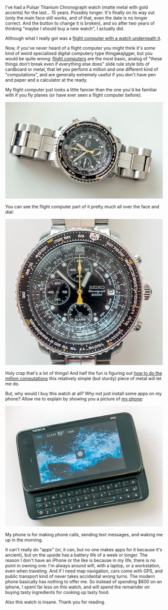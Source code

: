 I've had a Pulsar Titanium Chronograph watch (matte metal with gold accents) for the last... 15 years. Possibly longer. It's finally on its way out (only the main face still works, and of that, even the date is no longer correct. And the button to change it is broken), and so after two years of thinking "maybe I should buy a new watch", I actually did.

Although what I really got was a [flight computer with a watch underneath it](http://www.amazon.ca/Seiko-SNA411-Flight-Alarm-Chronograph/dp/B00068TJM6).

Now, if you've never heard of a flight computer you might think it's some kind of weird specialised digital computery type thingakajigger, but you would be quite wrong: [flight computers](https://en.wikipedia.org/wiki/Flight_computer) are the most basic, analog of "these things don't break even if everything else does" slide rule style bits of cardboard or metal, that let you perform a million and one different kind of "computations", and are generally extremely useful if you don't have pen and paper and a calculator at the ready.

My flight computer just looks a little fancier than the one you'd be familiar with if you fly planes (or have ever seen a flight computer before):

<img src="/images/sna411.jpg" class="border">

You can see the flight computer part of it pretty much all over the face and dial:

<img src="/images/sna411-close.jpg" class="border">

Holy crap that's a lot of things! And half the fun is figuring out [how to do the million computations](https://www.youtube.com/watch?v=Y7ZlWKeA_c8) this relatively simple (but sturdy) piece of metal will let me do.

But, why would I buy this watch at all? Why not just install some apps on my phone? Allow me to explain by showing you a picture of [my phone](https://en.wikipedia.org/wiki/Nokia_N900):

<img src="/images/phone.jpg" class="border">

My phone is for making phone calls, sending text messages, and waking me up in the morning.

It can't really do "apps" (or, it can, but no one makes apps for it because it's ancient), but on the upside has a battery life of a week or longer. The reason I don't have an iPhone or the like is because in my life, there is no point in owning one: I'm always around wifi, with a laptop, or a workstation, even when traveling. And if I need map navigation, cars come with GPS, and public transport kind of never takes accidental wrong turns. The modern phone basically has nothing to offer me. So instead of spending $600 on an iphone, I spent far less on this watch, and will spend the remainder on buying tasty ingredients for cooking up tasty food.

Also this watch is insane. Thank you for reading.